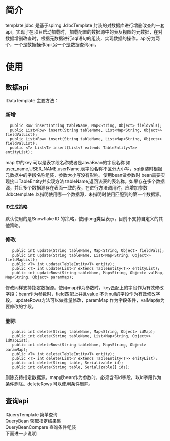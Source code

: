 # 简介
template jdbc 是基于spirng JdbcTemplate 封装的对数据库进行增删改查的一套api。实现了在项目启动加载时，加载配置的数据源中的表及视图的元数据，在对数据增删改查时，根据元数据进行sql语句的组装，实现数据的操作。api分为两个，一个是数据操作api,另一个是数据查询api。

# 使用
## 数据api
 IDataTemplate 主要方法：<br/>
 ### 新增
 ```
   public Row insert(String tableName, Map<String, Object> fieldVals);
   public List<Row> insert(String tableName, List<Map<String, Object>> fieldValList);
   public List<Row> insert(String tableName, List<Map<String, Object>> fieldValList);
   public <T> List<T> insert(List<? extends TableEntity<T>> entityList);
```
 map 中的key 可以是表字段名称或者是JavaBean的字段名称 如 user_name,USER_NAME,userName,表字段名称不区分大小写，sql组装时根据元数据中的字段名称组装，参数大小写没有影响。使用bean做参数时 bean需要实现接口TableEntity并实现方法 tableName,返回该表的表名称。如果存在多个数据源，并且多个数据源存在表面一致的表，在进行方法调用时，应增加参数Jdbctemplate 以指明使用哪一个数据源，未指明时使用匹配到的第一个数据源。
 #### ID生成策略
  默认使用的是Snowflake ID 的策略，使用long类型表示，目前不支持自定义的其他策略。
 
 ### 修改
 ```
    public int update(String tableName, Map<String, Object> fieldVals);
    public int update(String tableName, List<Map<String, Object>> fieldMapList);
    public <T> int update(TableEntity<T> entity);
    public <T> int update(List<? extends TableEntity<T>> entityList);
    public int updateRows(String tableName, Map<String, Object> valMap, Map<String, Object> paramMap);
 ```
 修改同样支持指定数据源。使用map作为参数时，key匹配上的字段作为有效修改字段；bean作为参数时，field匹配上并且value 不为null的字段作为有效修改字段。
 updateRows方法可以做批量修改，paramMap 作为字段条件，valMap做为要修改的字段。
 
 ### 删除
 ```
    public int delete(String tableName, Map<String, Object> idMap);
    public int delete(String tableName, List<Map<String, Object>> idMapList);
    public int deleteRows(String tableName, Map<String, Object> paramMap);
    public <T> int delete(TableEntity<T> entity);
    public <T> int delete(List<? extends TableEntity<T>> enityList);
    public int delete(String table, Serializable id);
    public int delete(String table, Serializable[] ids);
 ```
 删除支持指定数据源。map或bean作为参数时，必须含有id字段，以id字段作为条件删除。deleteRows 可以使用条件删除。
 
 ## 查询api
 IQueryTemplate 简单查询<br/>
 QueryBean 获取指定结果集<br/>
 QueryBeanCompare 查询条件组装<br/>
 下面进一步说明


 
 

